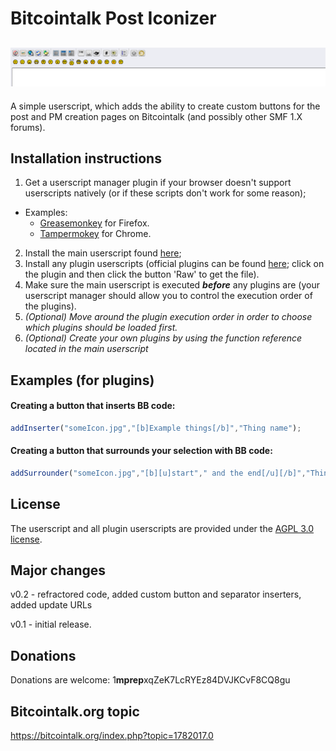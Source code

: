 # Bitcointalk Post Iconizer

![Screenshot 1](/screenshots/screenshot1.PNG?raw=true "")
---
A simple userscript, which adds the ability to create custom buttons for the post and PM creation pages on Bitcointalk (and possibly other SMF 1.X forums).


## Installation instructions

1. Get a userscript manager plugin if your browser doesn't support userscripts natively (or if these scripts don't work for some reason);
  * Examples:
    * [Greasemonkey](https://addons.mozilla.org/en-US/firefox/addon/greasemonkey/) for Firefox.
    * [Tampermokey](https://chrome.google.com/webstore/detail/tampermonkey/dhdgffkkebhmkfjojejmpbldmpobfkfo?hl=en) for Chrome.
2. Install the main userscript found [here](/customIcons.js?raw=true);
3. Install any plugin userscripts (official plugins can be found [here](/plugins); click on the plugin and then click the button 'Raw' to get the file).
4. Make sure the main userscript is executed _**before**_ any plugins are (your userscript manager should allow you to control the execution order of the plugins).
5. *(Optional) Move around the plugin execution order in order to choose which plugins should be loaded first.*
6. *(Optional) Create your own plugins by using the function reference located in the main userscript*


## Examples (for plugins)

#### Creating a button that inserts BB code:
``` javascript
addInserter("someIcon.jpg","[b]Example things[/b]","Thing name");
```

#### Creating a button that surrounds your selection with BB code:
``` javascript
addSurrounder("someIcon.jpg","[b][u]start"," and the end[/u][/b]","Thing name");
```

## License
The userscript and all plugin userscripts are provided under the [AGPL 3.0 license](https://github.com/mprep-btc/Bitcointalk-Post-Iconizer/blob/master/LICENSE).

## Major changes

v0.2 - refractored code, added custom button and separator inserters, added update URLs

v0.1 - initial release.

## Donations

Donations are welcome: 1**mprep**xqZeK7LcRYEz84DVJKCvF8CQ8gu

## Bitcointalk.org topic

https://bitcointalk.org/index.php?topic=1782017.0
